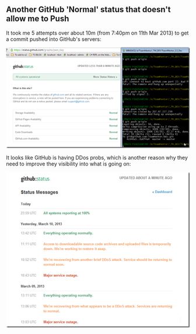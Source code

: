 ## Another GitHub 'Normal' status that doesn't allow me to Push

It took me 5 attempts over about 10m (from 7:40pm on 11th Mar 2013) to get a commit pushed into GitHub's servers:  

![](images/another-github-1.png)

It looks like GitHub is having DDos probs, which is another reason why they need to improve they visibility into what is going on:

![](images/another-github-2.png)
